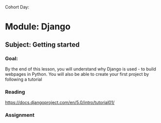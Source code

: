 Cohort Day:

# Module: Django

## Subject: Getting started


### Goal:
By the end of this lesson, you will understand why Django is used - to build webpages in Python.
You will also be able to create your first project by following a tutorial

### Reading
https://docs.djangoproject.com/en/5.0/intro/tutorial01/


### Assignment
